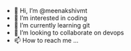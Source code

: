 - 👋 Hi, I’m @meenakshivmt
- 👀 I’m interested in coding
- 🌱 I’m currently learning git
- 💞️ I’m looking to collaborate on devops
- 📫 How to reach me ...

<!---
meenakshivmt/meenakshivmt is a ✨ special ✨ repository because its `README.md` (this file) appears on your GitHub profile.
You can click the Preview link to take a look at your changes.
--->
